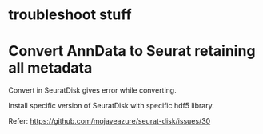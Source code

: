# troubleshoot stuff

# Convert AnnData to Seurat retaining all metadata
Convert in SeuratDisk gives error while converting.

Install specific version of SeuratDisk with specific hdf5 library.

Refer: https://github.com/mojaveazure/seurat-disk/issues/30

